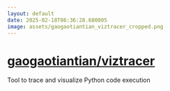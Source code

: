 ```yaml
---
layout: default
date: 2025-02-18T06:36:28.680805
image: assets/gaogaotiantian_viztracer_cropped.png
---
```


# [gaogaotiantian/viztracer](https://github.com/gaogaotiantian/viztracer)

Tool to trace and visualize Python code execution
